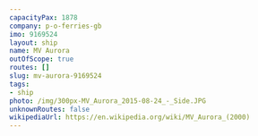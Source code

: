 ```yaml
---
capacityPax: 1878
company: p-o-ferries-gb
imo: 9169524
layout: ship
name: MV Aurora
outOfScope: true
routes: []
slug: mv-aurora-9169524
tags:
- ship
photo: /img/300px-MV_Aurora_2015-08-24_-_Side.JPG
unknownRoutes: false
wikipediaUrl: https://en.wikipedia.org/wiki/MV_Aurora_(2000)
---
```

